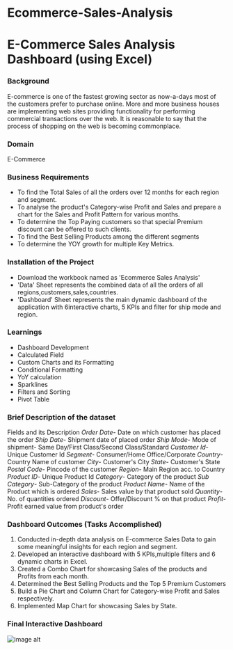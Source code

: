 # Ecommerce-Sales-Analysis
# E-Commerce Sales Analysis Dashboard (using Excel)
### Background
E-commerce is one of the fastest growing sector as now-a-days most of the customers prefer to purchase online. More and more business houses are implementing web sites providing functionality for performing commercial transactions over the web. It is reasonable to say that the process of shopping on the web is becoming commonplace.

### Domain
E-Commerce

### Business Requirements

+ To find the Total Sales of all the orders over 12 months for each region and segment.
+ To analyse the product's Category-wise Profit and Sales and prepare a chart for the Sales and Profit Pattern for various months.
+ To determine the Top Paying customers so that special Premium discount can be offered to such clients.
+ To find the Best Selling Products among the different segments
+ To determine the YOY growth for multiple Key Metrics.
  
### Installation of the Project

+ Download the workbook named as 'Ecommerce Sales Analysis'
+ 'Data' Sheet represents the combined data of all the orders of all regions,customers,sales,countries.
+ 'Dashboard' Sheet represents the main dynamic dashboard of the application with 6interactive charts, 5 KPIs and filter for ship mode and region.
  
### Learnings

+ Dashboard Development
+ Calculated Field
+ Custom Charts and its Formatting
+ Conditional Formatting
+ YoY calculation
+ Sparklines
+ Filters and Sorting
+ Pivot Table
  
### Brief Description of the dataset
Fields and its Description
*Order Date*- Date on which customer has placed the order
*Ship Date*- Shipment date of placed order
*Ship Mode*- Mode of shipment- Same Day/First Class/Second Class/Standard
*Customer Id*- Unique Customer Id
*Segment*- Consumer/Home Office/Corporate
*Country*- Country Name of customer
*City*- Customer's City
*State*- Customer's State
*Postal Code*- Pincode of the customer
*Region*- Main Region acc. to Country
*Product ID*- Unique Product Id
*Category*- Category of the product
*Sub Category*- Sub-Category of the product
*Product Name*- Name of the Product which is ordered
*Sales*- Sales value by that product sold
*Quantity*- No. of quantities ordered
*Discount*- Offer/Discount % on that product
*Profit*- Profit earned value from product's order

### Dashboard Outcomes (Tasks Accomplished)

1. Conducted in-depth data analysis on E-commerce Sales Data to gain some meaningful insights for each region and segment.
2. Developed an interactive dashboard with 5 KPIs,multiple filters and 6 dynamic charts in Excel.
3. Created a Combo Chart for showcasing Sales of the products and Profits from each month.
4. Determined the Best Selling Products and the Top 5 Premium Customers
5. Build a Pie Chart and Column Chart for Category-wise Profit and Sales respectively.
6. Implemented Map Chart for showcasing Sales by State.
   
### Final Interactive Dashboard
![image alt](https://github.com/Fayyaskp07/Ecommerce-Sales-Analysis/blob/2d5b1ae52470f9a32379e145c17ab00c78a6ed2d/Ecommerce%20Sales%20Analysis.png)

